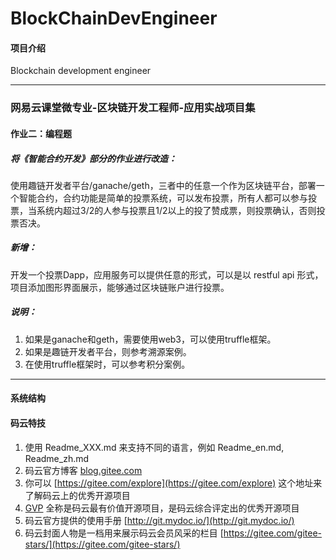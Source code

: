 # BlockChainDevEngineer

#### 项目介绍
Blockchain development engineer

---

### 网易云课堂微专业-区块链开发工程师-应用实战项目集

#### 作业二：编程题

##### 将《智能合约开发》部分的作业进行改造：

使用趣链开发者平台/ganache/geth，三者中的任意一个作为区块链平台，部署一个智能合约，合约功能是简单的投票系统，可以发布投票，所有人都可以参与投票，当系统内超过3/2的人参与投票且1/2以上的投了赞成票，则投票确认，否则投票否决。

##### 新增：
开发一个投票Dapp，应用服务可以提供任意的形式，可以是以 restful api 形式，项目添加图形界面展示，能够通过区块链账户进行投票。

##### 说明：
1. 如果是ganache和geth，需要使用web3，可以使用truffle框架。
2. 如果是趣链开发者平台，则参考溯源案例。
3. 在使用truffle框架时，可以参考积分案例。

---

#### 系统结构




#### 码云特技

1. 使用 Readme\_XXX.md 来支持不同的语言，例如 Readme\_en.md, Readme\_zh.md
2. 码云官方博客 [blog.gitee.com](https://blog.gitee.com)
3. 你可以 [https://gitee.com/explore](https://gitee.com/explore) 这个地址来了解码云上的优秀开源项目
4. [GVP](https://gitee.com/gvp) 全称是码云最有价值开源项目，是码云综合评定出的优秀开源项目
5. 码云官方提供的使用手册 [http://git.mydoc.io/](http://git.mydoc.io/)
6. 码云封面人物是一档用来展示码云会员风采的栏目 [https://gitee.com/gitee-stars/](https://gitee.com/gitee-stars/)